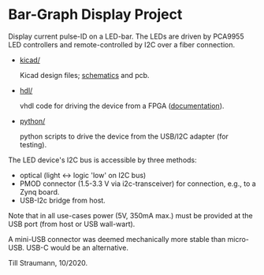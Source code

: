 # Bar-Graph Display Project

Display current pulse-ID on a LED-bar.
The LEDs are driven by PCA9955 LED controllers
and remote-controlled by I2C over a fiber
connection.

 - [kicad/](kicad/)

   Kicad design files; [schematics](kicad/ledstrip-sch.pdf) and pcb.

 - [hdl/](hdl/)

   vhdl code for driving the device from a FPGA
   ([documentation](hdl/README.md)).

 - [python/](python/)

   python scripts to drive the device from the USB/I2C
   adapter (for testing).

The LED device's I2C bus is accessible by three methods:

 - optical (light <-> logic 'low' on I2C bus) 
 - PMOD connector (1.5-3.3 V via i2c-transceiver) for
   connection, e.g., to a Zynq board.
 - USB-I2c bridge from host.

Note that in all use-cases power (5V, 350mA max.) must be
provided at the USB port (from host or USB wall-wart).

A mini-USB connector was deemed mechanically more stable than
micro-USB. USB-C would be an alternative.

Till Straumann, 10/2020.
